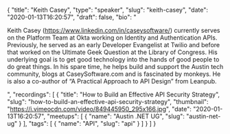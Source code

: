 {
  "title": "Keith Casey",
  "type": "speaker",
  "slug": "keith-casey",
  "date": "2020-01-13T16:20:57",
  "draft": false,
  "bio": "<p>Keith Casey (https://www.linkedin.com/in/caseysoftware/) currently serves on the Platform Team at Okta working on Identity and Authentication APIs. Previously, he served as an early Developer Evangelist at Twilio and before that worked on the Ultimate Geek Question at the Library of Congress. His underlying goal is to get good technology into the hands of good people to do great things. In his spare time, he helps build and support the Austin tech community, blogs at CaseySoftware.com and is fascinated by monkeys. He is also a co-author of “A Practical Approach to API Design” from Leanpub.</p>",
  "recordings": [
    {
      "title": "How to Build an Effective API Security Strategy",
      "slug": "how-to-build-an-effective-api-security-strategy",
      "thumbnail": "https://i.vimeocdn.com/video/849445950_295x166.jpg",
      "date": "2020-01-13T16:20:57",
      "meetups": [
        {
          "name": "Austin .NET UG",
          "slug": "austin-net-ug"
        }
      ],
      "tags": [
        {
          "name": "API",
          "slug": "api"
        }
      ]
    }
  ]
}